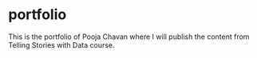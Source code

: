 # portfolio
This is the portfolio of Pooja Chavan where I will publish the content from Telling Stories with Data course.
